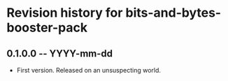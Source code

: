 # Revision history for bits-and-bytes-booster-pack

## 0.1.0.0  -- YYYY-mm-dd

* First version. Released on an unsuspecting world.

